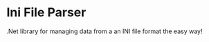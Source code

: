 Ini File Parser
======================

.Net library for managing data from a an INI file format the easy way!
